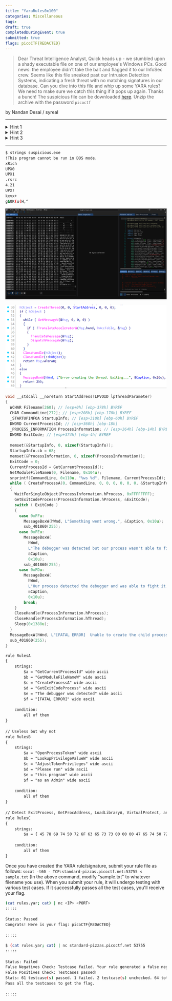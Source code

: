 ```yaml
---
title: "YaraRules0x100"
categories: Miscellaneous
tags: 
draft: true
completedDuringEvent: true
submitted: true
flags: picoCTF{REDACTED}
---
```

> Dear Threat Intelligence Analyst,
> Quick heads up - we stumbled upon a shady executable file on one of our employee's Windows PCs. Good news: the employee didn't take the bait and flagged it to our InfoSec crew.
> Seems like this file sneaked past our Intrusion Detection Systems, indicating a fresh threat with no matching signatures in our database.
> Can you dive into this file and whip up some YARA rules? We need to make sure we catch this thing if it pops up again.
> Thanks a bunch!
> The suspicious file can be downloaded [here](). Unzip the archive with the password `picoctf`

by Nandan Desai / syreal

---

<details>
<summary>Hint 1</summary>

The test cases will attempt to match your rule with various variations of this suspicious file, including a packed version, an unpacked version, slight modifications to the file while retaining functionality, etc.
</details>

<details>
<summary>Hint 2</summary>

Since this is a Windows executable file, some strings within this binary can be "wide" strings. Try declaring your string variables something like `$str = "Some Text" wide ascii` wherever necessary.
</details>

<details>
<summary>Hint 3</summary>

Your rule should also not generate any false positives (or false negatives). Refine your rule to perfection! One YARA rule file can have multiple rules! Maybe define one rule for Packed binary and another rule for Unpacked binary in the same rule file?
</details>

---

```sh
$ strings suspicious.exe               
!This program cannot be run in DOS mode.
xRich
UPX0
UPX1
.rsrc
4.21
UPX!
kxvx+
g&0K(u(H,^
```

![alt text](image.png)

![alt text](image-1.png)

```c
void __stdcall __noreturn StartAddress(LPVOID lpThreadParameter)
{
  WCHAR Filename[260]; // [esp+0h] [ebp-378h] BYREF
  CHAR CommandLine[272]; // [esp+208h] [ebp-170h] BYREF
  _STARTUPINFOA StartupInfo; // [esp+318h] [ebp-60h] BYREF
  DWORD CurrentProcessId; // [esp+360h] [ebp-18h]
  _PROCESS_INFORMATION ProcessInformation; // [esp+364h] [ebp-14h] BYREF
  DWORD ExitCode; // [esp+374h] [ebp-4h] BYREF

  memset(&StartupInfo, 0, sizeof(StartupInfo));
  StartupInfo.cb = 68;
  memset(&ProcessInformation, 0, sizeof(ProcessInformation));
  ExitCode = 0;
  CurrentProcessId = GetCurrentProcessId();
  GetModuleFileNameW(0, Filename, 0x104u);
  snprintf(CommandLine, 0x110u, "%ws %d", Filename, CurrentProcessId);
  while ( CreateProcessA(0, CommandLine, 0, 0, 0, 0, 0, 0, &StartupInfo, &ProcessInformation) )
  {
    WaitForSingleObject(ProcessInformation.hProcess, 0xFFFFFFFF);
    GetExitCodeProcess(ProcessInformation.hProcess, &ExitCode);
    switch ( ExitCode )
    {
      case 0xFFu:
        MessageBoxW(hWnd, L"Something went wrong.", &Caption, 0x10u);
        sub_401860(255);
      case 0xFEu:
        MessageBoxW(
          hWnd,
          L"The debugger was detected but our process wasn't able to fight it. Exiting the program.",
          &Caption,
          0x10u);
        sub_401860(255);
      case 0xFDu:
        MessageBoxW(
          hWnd,
          L"Our process detected the debugger and was able to fight it. Don't be surprised if the debugger crashed.",
          &Caption,
          0x10u);
        break;
    }
    CloseHandle(ProcessInformation.hProcess);
    CloseHandle(ProcessInformation.hThread);
    Sleep(0x1388u);
  }
  MessageBoxW(hWnd, L"[FATAL ERROR]  Unable to create the child process.", &Caption, 0x10u);
  sub_401860(255);
}
```

```txt
rule RulesA
{
    strings:
        $a = "GetCurrentProcessId" wide ascii
        $b = "GetModuleFileNameW" wide ascii
        $c = "CreateProcessA" wide ascii
        $d = "GetExitCodeProcess" wide ascii
        $e = "The debugger was detected" wide ascii
        $f = "[FATAL ERROR]" wide ascii
    
    condition:
        all of them
}

// Useless but why not
rule RulesB
{
    strings:
        $a = "OpenProcessToken" wide ascii
        $b = "LookupPrivilegeValueW" wide ascii
        $c = "AdjustTokenPrivileges" wide ascii
        $d = "Please run" wide ascii
        $e = "this program" wide ascii
        $f = "as an Admin" wide ascii
    
    condition:
        all of them
}

// Detect ExitProcess, GetProcAddress, LoadLibraryA, VirtualProtect, and CommandLineToArgvW from packed file (idk why works LOL)
rule RulesC
{
    strings:
        $a = { 45 78 69 74 50 72 6F 63 65 73 73 00 00 00 47 65 74 50 72 6F 63 41 64 64 72 65 73 73 00 00 4C 6F 61 64 4C 69 62 72 61 72 79 41 00 00 56 69 72 74 75 61 6C 50 72 6F 74 65 63 74 00 00 43 6F 6D 6D 61 6E 64 4C 69 6E 65 54 6F 41 72 67 76 57 }
    
    condition:
        all of them
}
```

Once you have created the YARA rule/signature, submit your rule file as follows:
`socat -t60 - TCP:standard-pizzas.picoctf.net:53755 < sample.txt`
(In the above command, modify "sample.txt" to whatever filename you use).
When you submit your rule, it will undergo testing with various test cases. If it successfully passes all the test cases, you'll receive your flag.

```sh
(cat rules.yar; cat) | nc <IP> <PORT>
:::::

Status: Passed
Congrats! Here is your flag: picoCTF{REDACTED}

:::::
```

```sh
$ (cat rules.yar; cat) | nc standard-pizzas.picoctf.net 53755
:::::

Status: Failed
False Negatives Check: Testcase failed. Your rule generated a false negative.
False Positives Check: Testcases passed!
Stats: 61 testcase(s) passed. 1 failed. 2 testcase(s) unchecked. 64 total testcases.
Pass all the testcases to get the flag.

:::::
```
